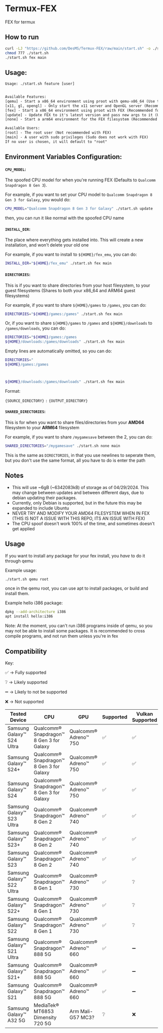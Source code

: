 # Termux-FEX
FEX for termux

## How to run

```sh
curl -LJ "https://github.com/DesMS/Termux-FEX/raw/main/start.sh" -o ./start.sh
chmod 777 ./start.sh
./start.sh fex main
```

## Usage:

```txt
Usage: ./start.sh feature [user]


Available Features:
[qemu] - Start a x86_64 environment using proot with qemu-x86_64 (Use this for modifying the x86_64 filesystem)
[x11, gl, opengl] - Only start the x11 server and OpenGL server (Recommended if you're switching between methods alot)
[fex] - Start a x86_64 environment using proot with FEX (Recommended for performance, use qemu for modifying the filesystem)
[update] - Update FEX to it's latest version and pass new args to it (User arg is ignored)
[none] - Start a arm64 environment for the FEX filesystem (Recommended for building)

Available Users:
[root] - The root user (Not recommended with FEX)
[main] - A user with sudo privileges (Sudo does not work with FEX)
If no user is chosen, it will default to "root"
```

## Environment Variables Configuration:

#### `CPU_MODEL`:

The spoofed CPU model for when you're running FEX (Defaults to `Qualcomm Snapdragon 8 Gen 3`).

For example, if you want to set your CPU model to `Qualcomm Snapdragon 8 Gen 3 for Galaxy`, you would do:

```sh
CPU_MODEL="Qualcomm Snapdragon 8 Gen 3 for Galaxy" ./start.sh update
```

then, you can run it like normal with the spoofed CPU name

#### `INSTALL_DIR`:

The place where everything gets installed into. This will create a new installation, and won't delete your old one

For example, if you want to install to `${HOME}/fex_emu`, you can do:

```sh
INSTALL_DIR="${HOME}/fex_emu" ./start.sh fex main
```

#### `DIRECTORIES`:

This is if you want to share directories from your host filesystem, to your guest filesystems (Shares to both your x86_64 and ARM64 guest filesystems)

For example, if you want to share `${HOME}/games` to `/games`, you can do:

```sh
DIRECTORIES="${HOME}/games:/games" ./start.sh fex main
```

Or, if you want to share `${HOME}/games` to `/games` and `${HOME}/downloads` to `/games/downloads`, you can do:

```sh
DIRECTORIES="${HOME}/games:/games
${HOME}/downloads:/games/downloads" ./start.sh fex main
```

Empty lines are automatically omitted, so you can do:

```sh
DIRECTORIES="
${HOME}/games:/games



${HOME}/downloads:/games/downloads" ./start.sh fex main
```

Format:

`{SOURCE_DIRECTORY}` `:` `{OUTPUT_DIRECTORY}`

#### `SHARED_DIRECTORIES`:

This is for when you want to share files/directories from your **AMD64** filesystem to your **ARM64** filesystem

For example, if you want to share `/mygamesave` between the 2, you can do:

```sh
SHARED_DIRECTORIES="/mygamesave" ./start.sh none main
```

This is the same as `DIRECTORIES`, in that you use newlines to seperate them, but you don't use the same format, all you have to do is enter the path

## Notes

* This will use ~6gB (~6342083kB) of storage as of 04/29/2024. This may change between updates and between different days, due to debian updating their packages.
* Currently, only Debian is supported, but in the future this may be expanded to include Ubuntu
* NEVER TRY AND MODIFY YOUR AMD64 FILESYSTEM WHEN IN FEX (THIS IS NOT A ISSUE WITH THIS REPO, ITS AN ISSUE WITH FEX)
* The CPU spoof doesn't work 100% of the time, and sometimes doesn't get applied

## Usage

If you want to install any package for your fex install, you *have* to do it through qemu

Example usage:

```sh
./start.sh qemu root
```

once in the qemu root, you can use apt to install packages, or build and install them.

Example hello i386 package:
```sh
dpkg --add-architecture i386
apt install hello:i386
```

Note: At the moment, you can't run i386 programs inside of qemu, so you may not be able to install some packages. It is recommended to cross compile programs, and not run them unless you're in fex

## Compatibility

Key:

:white_check_mark: -> Fully supported

:grey_question: -> Likely supported

:heavy_minus_sign: -> Likely to not be supported

:x: -> Not supported

| Tested Device | CPU | GPU | Supported | Vulkan Supported |
| -- | -- | -- | -- | -- |
| Samsung Galaxy™ S24 Ultra | Qualcomm® Snapdragon™ 8 Gen 3 for Galaxy | Qualcomm® Adreno™ 750 | :white_check_mark: | :white_check_mark: |
| Samsung Galaxy™ S24+ | Qualcomm® Snapdragon™ 8 Gen 3 for Galaxy | Qualcomm® Adreno™ 750 | :white_check_mark: | :white_check_mark: |
| Samsung Galaxy™ S24 | Qualcomm® Snapdragon™ 8 Gen 3 for Galaxy | Qualcomm® Adreno™ 750 | :white_check_mark: | :white_check_mark: |
| Samsung Galaxy™ S23 Ultra | Qualcomm® Snapdragon™ 8 Gen 2 | Qualcomm® Adreno™ 740 | :white_check_mark: | :white_check_mark: |
| Samsung Galaxy™ S23+ | Qualcomm® Snapdragon™ 8 Gen 2 | Qualcomm® Adreno™ 740 | :white_check_mark: | :white_check_mark: |
| Samsung Galaxy™ S23 | Qualcomm® Snapdragon™ 8 Gen 2 | Qualcomm® Adreno™ 740 | :white_check_mark: | :white_check_mark: |
| Samsung Galaxy™ S22 Ultra | Qualcomm® Snapdragon™ 8 Gen 1 | Qualcomm® Adreno™ 730 | :white_check_mark: | :grey_question: |
| Samsung Galaxy™ S22+ | Qualcomm® Snapdragon™ 8 Gen 1 | Qualcomm® Adreno™ 730 | :white_check_mark: | :grey_question: |
| Samsung Galaxy™ S22 | Qualcomm® Snapdragon™ 8 Gen 1 | Qualcomm® Adreno™ 730 | :white_check_mark: | :grey_question: |
| Samsung Galaxy™ S21 Ultra | Qualcomm® Snapdragon™ 888 5G | Qualcomm® Adreno™ 660 | :white_check_mark: | :heavy_minus_sign: |
| Samsung Galaxy™ S21+ | Qualcomm® Snapdragon™ 888 5G | Qualcomm® Adreno™ 660 | :white_check_mark: | :heavy_minus_sign: |
| Samsung Galaxy™ S21 | Qualcomm® Snapdragon™ 888 5G | Qualcomm® Adreno™ 660 | :white_check_mark: | :heavy_minus_sign: |
| Samsung Galaxy™ A32 5G | MediaTek® MT6853 Dimensity 720 5G | Arm Mali-G57 MC3? | :grey_question: | :x: |

